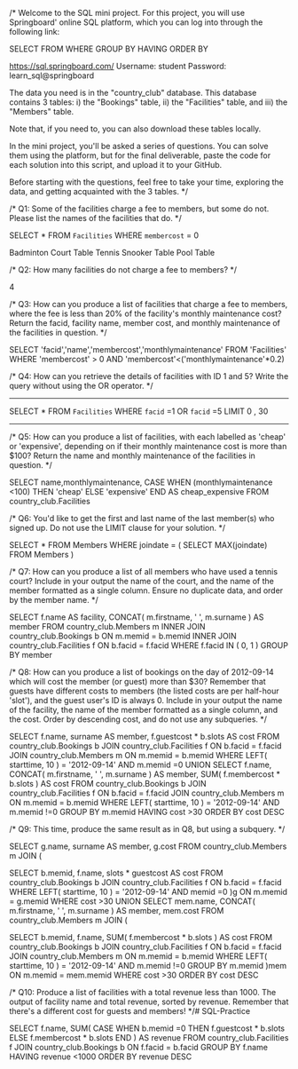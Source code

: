 /* Welcome to the SQL mini project. For this project, you will use
Springboard' online SQL platform, which you can log into through the
following link:

SELECT
FROM
WHERE
GROUP BY
HAVING
ORDER BY

https://sql.springboard.com/
Username: student
Password: learn_sql@springboard

The data you need is in the "country_club" database. This database
contains 3 tables:
    i) the "Bookings" table,
    ii) the "Facilities" table, and
    iii) the "Members" table.

Note that, if you need to, you can also download these tables locally.

In the mini project, you'll be asked a series of questions. You can
solve them using the platform, but for the final deliverable,
paste the code for each solution into this script, and upload it
to your GitHub.

Before starting with the questions, feel free to take your time,
exploring the data, and getting acquainted with the 3 tables. */



/* Q1: Some of the facilities charge a fee to members, but some do not.
Please list the names of the facilities that do. */

SELECT * 
FROM `Facilities` 
WHERE `membercost` = 0

Badminton Court
Table Tennis
Snooker Table
Pool Table


/* Q2: How many facilities do not charge a fee to members? */

4

/* Q3: How can you produce a list of facilities that charge a fee to members,
where the fee is less than 20% of the facility's monthly maintenance cost?
Return the facid, facility name, member cost, and monthly maintenance of the
facilities in question. */

SELECT 'facid','name','membercost','monthlymaintenance'
FROM 'Facilities'
WHERE 'membercost' > 0 AND 'membercost'<('monthlymaintenance'*0.2)

/* Q4: How can you retrieve the details of facilities with ID 1 and 5?
Write the query without using the OR operator. */

***
SELECT * 
FROM  `Facilities` 
WHERE  `facid` =1
OR  `facid` =5
LIMIT 0 , 30
***

/* Q5: How can you produce a list of facilities, with each labelled as
'cheap' or 'expensive', depending on if their monthly maintenance cost is
more than $100? Return the name and monthly maintenance of the facilities
in question. */

SELECT name,monthlymaintenance, 
CASE WHEN (monthlymaintenance <100)
THEN 'cheap'
ELSE 'expensive'
END AS cheap_expensive
FROM country_club.Facilities


/* Q6: You'd like to get the first and last name of the last member(s)
who signed up. Do not use the LIMIT clause for your solution. */

SELECT * 
FROM Members
WHERE joindate = ( 
SELECT MAX(joindate) 
FROM Members     )

/* Q7: How can you produce a list of all members who have used a tennis court?
Include in your output the name of the court, and the name of the member
formatted as a single column. Ensure no duplicate data, and order by
the member name. */

SELECT f.name AS facility, CONCAT( m.firstname,  ' ', m.surname ) AS member
FROM country_club.Members m
INNER JOIN country_club.Bookings b ON m.memid = b.memid
INNER JOIN country_club.Facilities f ON b.facid = f.facid
WHERE f.facid
IN ( 0, 1 ) 
GROUP BY member

/* Q8: How can you produce a list of bookings on the day of 2012-09-14 which
will cost the member (or guest) more than $30? Remember that guests have
different costs to members (the listed costs are per half-hour 'slot'), and
the guest user's ID is always 0. Include in your output the name of the
facility, the name of the member formatted as a single column, and the cost.
Order by descending cost, and do not use any subqueries. */

SELECT f.name, surname AS member, f.guestcost * b.slots AS cost
FROM country_club.Bookings b
JOIN country_club.Facilities f ON b.facid = f.facid
JOIN country_club.Members m ON m.memid = b.memid
WHERE LEFT( starttime, 10 ) =  '2012-09-14'
AND m.memid =0
UNION 
SELECT f.name, CONCAT( m.firstname,  ' ', m.surname ) AS member, SUM( f.membercost * b.slots ) AS cost
FROM country_club.Bookings b
JOIN country_club.Facilities f ON b.facid = f.facid
JOIN country_club.Members m ON m.memid = b.memid
WHERE LEFT( starttime, 10 ) =  '2012-09-14'
AND m.memid !=0
GROUP BY m.memid
HAVING cost >30
ORDER BY cost DESC 

/* Q9: This time, produce the same result as in Q8, but using a subquery. */

SELECT g.name, surname AS member, g.cost
FROM country_club.Members m
JOIN (

SELECT b.memid, f.name, slots * guestcost AS cost
FROM country_club.Bookings b
JOIN country_club.Facilities f ON b.facid = f.facid
WHERE LEFT( starttime, 10 ) =  '2012-09-14'
AND memid =0
)g ON m.memid = g.memid
WHERE cost >30
UNION 
SELECT mem.name, CONCAT( m.firstname,  ' ', m.surname ) AS member, mem.cost
FROM country_club.Members m
JOIN (

SELECT b.memid, f.name, SUM( f.membercost * b.slots ) AS cost
FROM country_club.Bookings b
JOIN country_club.Facilities f ON b.facid = f.facid
JOIN country_club.Members m ON m.memid = b.memid
WHERE LEFT( starttime, 10 ) =  '2012-09-14'
AND m.memid !=0
GROUP BY m.memid
)mem ON m.memid = mem.memid
WHERE cost >30
ORDER BY cost DESC 

/* Q10: Produce a list of facilities with a total revenue less than 1000.
The output of facility name and total revenue, sorted by revenue. Remember
that there's a different cost for guests and members! */# SQL-Practice

SELECT f.name, SUM( 
CASE WHEN b.memid =0
THEN f.guestcost * b.slots
ELSE f.membercost * b.slots
END ) AS revenue
FROM country_club.Facilities f
JOIN country_club.Bookings b ON f.facid = b.facid
GROUP BY f.name
HAVING revenue <1000
ORDER BY revenue DESC 
